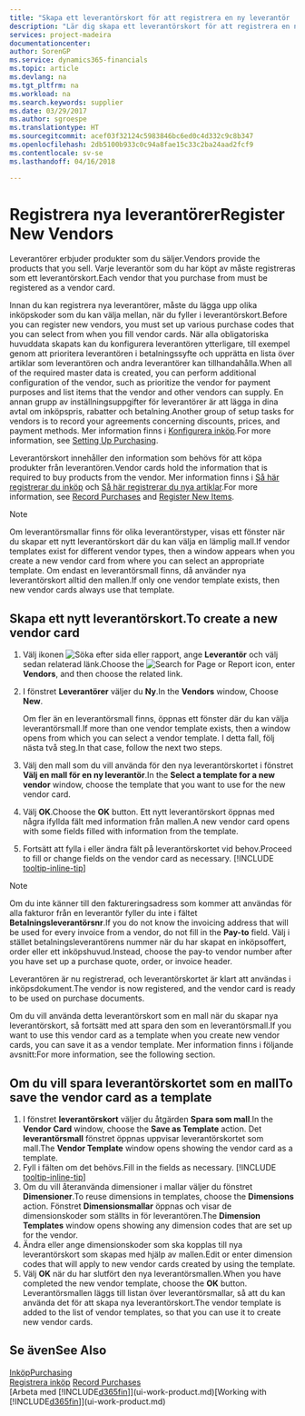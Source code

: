 ```yaml
---
title: "Skapa ett leverantörskort för att registrera en ny leverantör | Microsoft Docs"
description: "Lär dig skapa ett leverantörskort för att registrera en ny leverantör."
services: project-madeira
documentationcenter: 
author: SorenGP
ms.service: dynamics365-financials
ms.topic: article
ms.devlang: na
ms.tgt_pltfrm: na
ms.workload: na
ms.search.keywords: supplier
ms.date: 03/29/2017
ms.author: sgroespe
ms.translationtype: HT
ms.sourcegitcommit: acef03f32124c5983846bc6ed0c4d332c9c8b347
ms.openlocfilehash: 2db5100b933c0c94a8fae15c33c2ba24aad2fcf9
ms.contentlocale: sv-se
ms.lasthandoff: 04/16/2018

---
```

# <a name="register-new-vendors"></a><span data-ttu-id="e95e3-103">Registrera nya leverantörer</span><span class="sxs-lookup"><span data-stu-id="e95e3-103">Register New Vendors</span></span>
<span data-ttu-id="e95e3-104">Leverantörer erbjuder produkter som du säljer.</span><span class="sxs-lookup"><span data-stu-id="e95e3-104">Vendors provide the products that you sell.</span></span> <span data-ttu-id="e95e3-105">Varje leverantör som du har köpt av måste registreras som ett leverantörskort.</span><span class="sxs-lookup"><span data-stu-id="e95e3-105">Each vendor that you purchase from must be registered as a vendor card.</span></span>

<span data-ttu-id="e95e3-106">Innan du kan registrera nya leverantörer, måste du lägga upp olika inköpskoder som du kan välja mellan, när du fyller i leverantörskort.</span><span class="sxs-lookup"><span data-stu-id="e95e3-106">Before you can register new vendors, you must set up various purchase codes that you can select from when you fill vendor cards.</span></span> <span data-ttu-id="e95e3-107">När alla obligatoriska huvuddata skapats kan du konfigurera leverantören ytterligare, till exempel genom att prioritera leverantören i betalningssyfte och upprätta en lista över artiklar som leverantören och andra leverantörer kan tillhandahålla.</span><span class="sxs-lookup"><span data-stu-id="e95e3-107">When all of the required master data is created, you can perform additional configuration of the vendor, such as prioritize the vendor for payment purposes and list items that the vendor and other vendors can supply.</span></span> <span data-ttu-id="e95e3-108">En annan grupp av inställningsuppgifter för leverantörer är att lägga in dina avtal om inköpspris, rabatter och betalning.</span><span class="sxs-lookup"><span data-stu-id="e95e3-108">Another group of setup tasks for vendors is to record your agreements concerning discounts, prices, and payment methods.</span></span> <span data-ttu-id="e95e3-109">Mer information finns i [Konfigurera inköp](purchasing-setup-purchasing.md).</span><span class="sxs-lookup"><span data-stu-id="e95e3-109">For more information, see [Setting Up Purchasing](purchasing-setup-purchasing.md).</span></span>

<span data-ttu-id="e95e3-110">Leverantörskort innehåller den information som behövs för att köpa produkter från leverantören.</span><span class="sxs-lookup"><span data-stu-id="e95e3-110">Vendor cards hold the information that is required to buy products from the vendor.</span></span> <span data-ttu-id="e95e3-111">Mer information finns i [Så här registrerar du inköp](purchasing-how-record-purchases.md) och [Så här registrerar du nya artiklar](inventory-how-register-new-items.md).</span><span class="sxs-lookup"><span data-stu-id="e95e3-111">For more information, see [Record Purchases](purchasing-how-record-purchases.md) and [Register New Items](inventory-how-register-new-items.md).</span></span>

> [!NOTE]  
>   <span data-ttu-id="e95e3-112">Om leverantörsmallar finns för olika leverantörstyper, visas ett fönster när du skapar ett nytt leverantörskort där du kan välja en lämplig mall.</span><span class="sxs-lookup"><span data-stu-id="e95e3-112">If vendor templates exist for different vendor types, then a window appears when you create a new vendor card from where you can select an appropriate template.</span></span> <span data-ttu-id="e95e3-113">Om endast en leverantörsmall finns, då använder nya leverantörskort alltid den mallen.</span><span class="sxs-lookup"><span data-stu-id="e95e3-113">If only one vendor template exists, then new vendor cards always use that template.</span></span>

## <a name="to-create-a-new-vendor-card"></a><span data-ttu-id="e95e3-114">Skapa ett nytt leverantörskort.</span><span class="sxs-lookup"><span data-stu-id="e95e3-114">To create a new vendor card</span></span>
1. <span data-ttu-id="e95e3-115">Välj ikonen ![Söka efter sida eller rapport](media/ui-search/search_small.png "Ikonen Söka efter sida eller rapport"), ange **Leverantör** och välj sedan relaterad länk.</span><span class="sxs-lookup"><span data-stu-id="e95e3-115">Choose the ![Search for Page or Report](media/ui-search/search_small.png "Search for Page or Report icon") icon, enter **Vendors**, and then choose the related link.</span></span>  
2. <span data-ttu-id="e95e3-116">I fönstret **Leverantörer** väljer du **Ny**.</span><span class="sxs-lookup"><span data-stu-id="e95e3-116">In the **Vendors** window, Choose **New**.</span></span>

    <span data-ttu-id="e95e3-117">Om fler än en leverantörsmall finns, öppnas ett fönster där du kan välja leverantörsmall.</span><span class="sxs-lookup"><span data-stu-id="e95e3-117">If more than one vendor template exists, then a window opens from which you can select a vendor template.</span></span> <span data-ttu-id="e95e3-118">I detta fall, följ nästa två steg.</span><span class="sxs-lookup"><span data-stu-id="e95e3-118">In that case, follow the next two steps.</span></span>
3. <span data-ttu-id="e95e3-119">Välj den mall som du vill använda för den nya leverantörskortet i fönstret **Välj en mall för en ny leverantör**.</span><span class="sxs-lookup"><span data-stu-id="e95e3-119">In the **Select a template for a new vendor** window, choose the template that you want to use for the new vendor card.</span></span>
4. <span data-ttu-id="e95e3-120">Välj **OK**.</span><span class="sxs-lookup"><span data-stu-id="e95e3-120">Choose the **OK** button.</span></span> <span data-ttu-id="e95e3-121">Ett nytt leverantörskort öppnas med några ifyllda fält med information från mallen.</span><span class="sxs-lookup"><span data-stu-id="e95e3-121">A new vendor card opens with some fields filled with information from the template.</span></span>
5. <span data-ttu-id="e95e3-122">Fortsätt att fylla i eller ändra fält på leverantörskortet vid behov.</span><span class="sxs-lookup"><span data-stu-id="e95e3-122">Proceed to fill or change fields on the vendor card as necessary.</span></span> [!INCLUDE [tooltip-inline-tip](includes/tooltip-inline-tip_md.md)]

> [!NOTE]  
>   <span data-ttu-id="e95e3-123">Om du inte känner till den faktureringsadress som kommer att användas för alla fakturor från en leverantör fyller du inte i fältet **Betalningsleverantörsnr**.</span><span class="sxs-lookup"><span data-stu-id="e95e3-123">If you do not know the invoicing address that will be used for every invoice from a vendor, do not fill in the **Pay-to** field.</span></span> <span data-ttu-id="e95e3-124">Välj i stället betalningsleverantörens nummer när du har skapat en inköpsoffert, order eller ett inköpshuvud.</span><span class="sxs-lookup"><span data-stu-id="e95e3-124">Instead, choose the pay-to vendor number after you have set up a purchase quote, order, or invoice header.</span></span>

<span data-ttu-id="e95e3-125">Leverantören är nu registrerad, och leverantörskortet är klart att användas i inköpsdokument.</span><span class="sxs-lookup"><span data-stu-id="e95e3-125">The vendor is now registered, and the vendor card is ready to be used on purchase documents.</span></span>

<span data-ttu-id="e95e3-126">Om du vill använda detta leverantörskort som en mall när du skapar nya leverantörskort, så fortsätt med att spara den som en leverantörsmall.</span><span class="sxs-lookup"><span data-stu-id="e95e3-126">If you want to use this vendor card as a template when you create new vendor cards, you can save it as a vendor template.</span></span> <span data-ttu-id="e95e3-127">Mer information finns i följande avsnitt:</span><span class="sxs-lookup"><span data-stu-id="e95e3-127">For more information, see the following section.</span></span>

## <a name="to-save-the-vendor-card-as-a-template"></a><span data-ttu-id="e95e3-128">Om du vill spara leverantörskortet som en mall</span><span class="sxs-lookup"><span data-stu-id="e95e3-128">To save the vendor card as a template</span></span>
1. <span data-ttu-id="e95e3-129">I fönstret **leverantörskort** väljer du åtgärden **Spara som mall**.</span><span class="sxs-lookup"><span data-stu-id="e95e3-129">In the **Vendor Card** window, choose the **Save as Template** action.</span></span> <span data-ttu-id="e95e3-130">Det **leverantörsmall** fönstret öppnas uppvisar leverantörskortet som mall.</span><span class="sxs-lookup"><span data-stu-id="e95e3-130">The **Vendor Template** window opens showing the vendor card as a template.</span></span>
2. <span data-ttu-id="e95e3-131">Fyll i fälten om det behövs.</span><span class="sxs-lookup"><span data-stu-id="e95e3-131">Fill in the fields as necessary.</span></span> [!INCLUDE [tooltip-inline-tip](includes/tooltip-inline-tip_md.md)]
3. <span data-ttu-id="e95e3-132">Om du vill återanvända dimensioner i mallar väljer du fönstret **Dimensioner**.</span><span class="sxs-lookup"><span data-stu-id="e95e3-132">To reuse dimensions in templates, choose the **Dimensions** action.</span></span> <span data-ttu-id="e95e3-133">Fönstret **Dimensionsmallar** öppnas och visar de dimensionskoder som ställts in för leverantören.</span><span class="sxs-lookup"><span data-stu-id="e95e3-133">The **Dimension Templates** window opens showing any dimension codes that are set up for the vendor.</span></span>
4. <span data-ttu-id="e95e3-134">Ändra eller ange dimensionskoder som ska kopplas till nya leverantörskort som skapas med hjälp av mallen.</span><span class="sxs-lookup"><span data-stu-id="e95e3-134">Edit or enter dimension codes that will apply to new vendor cards created by using the template.</span></span>
5. <span data-ttu-id="e95e3-135">Välj **OK** när du har slutfört den nya leverantörsmallen.</span><span class="sxs-lookup"><span data-stu-id="e95e3-135">When you have completed the new vendor template, choose the **OK** button.</span></span>  
   <span data-ttu-id="e95e3-136">Leverantörsmallen läggs till listan över leverantörsmallar, så att du kan använda det för att skapa nya leverantörskort.</span><span class="sxs-lookup"><span data-stu-id="e95e3-136">The vendor template is added to the list of vendor templates, so that you can use it to create new vendor cards.</span></span>

## <a name="see-also"></a><span data-ttu-id="e95e3-137">Se även</span><span class="sxs-lookup"><span data-stu-id="e95e3-137">See Also</span></span>
[<span data-ttu-id="e95e3-138">Inköp</span><span class="sxs-lookup"><span data-stu-id="e95e3-138">Purchasing</span></span>](purchasing-manage-purchasing.md)  
<span data-ttu-id="e95e3-139">[Registrera inköp](purchasing-how-record-purchases.md) </span><span class="sxs-lookup"><span data-stu-id="e95e3-139">[Record Purchases](purchasing-how-record-purchases.md) </span></span>  
<span data-ttu-id="e95e3-140">[Arbeta med [!INCLUDE[d365fin](includes/d365fin_md.md)]](ui-work-product.md)</span><span class="sxs-lookup"><span data-stu-id="e95e3-140">[Working with [!INCLUDE[d365fin](includes/d365fin_md.md)]](ui-work-product.md)</span></span>  

